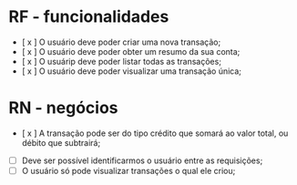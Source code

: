 # RF - funcionalidades
- [ x ] O usuário deve poder criar uma nova transação;
- [ x ] O usuário deve poder obter um resumo da sua conta;
- [ x ] O usuárip deve poder listar todas as transações;
- [ x ] O usuário deve poder visualizar uma transação única;

# RN - negócios 

- [ x ] A transação pode ser do tipo crédito que somará ao valor total, ou débito que subtrairá;
- [ ] Deve ser possível identificarmos o usuário entre as requisições;
- [ ] O usuário só pode visualizar transações o qual ele criou;